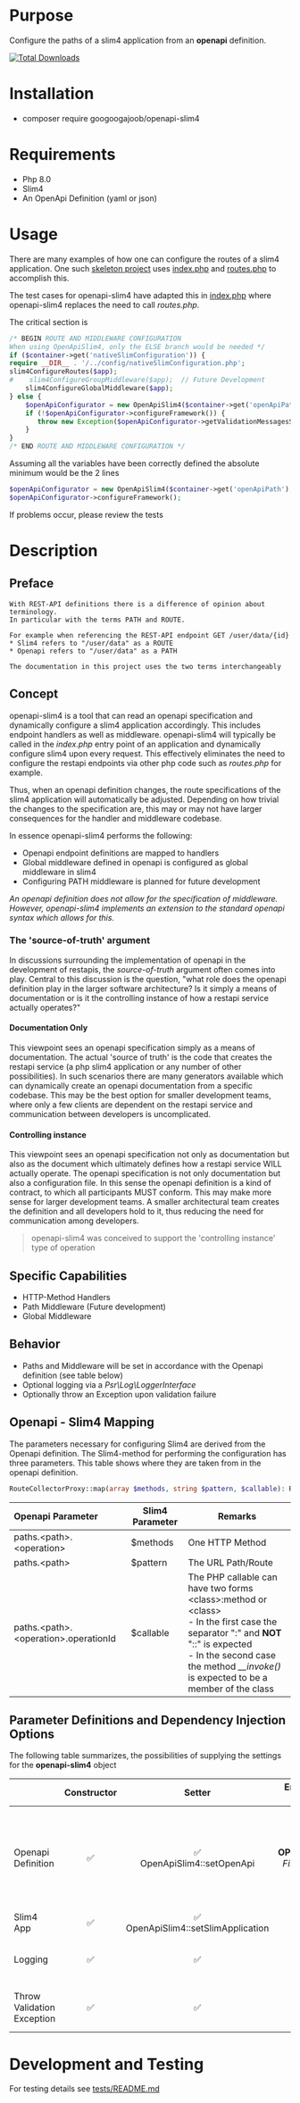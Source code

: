 # Purpose
Configure the paths of a slim4 application from an **openapi** definition.

[![Total Downloads](https://img.shields.io/packagist/dt/monolog/monolog.svg)](https://packagist.org/packages/googoogajoob/openapi-slim4)

# Installation
* composer require googoogajoob/openapi-slim4

# Requirements
* Php 8.0
* Slim4
* An OpenApi Definition (yaml or json)

# Usage
There are many examples of how one can configure the routes of a slim4 application. One such [skeleton project](https://github.com/slimphp/Slim-Skeleton) uses [index.php](https://github.com/slimphp/Slim-Skeleton/blob/master/public/index.php) and [routes.php](https://github.com/slimphp/Slim-Skeleton/blob/master/app/routes.php) to accomplish this.

The test cases for openapi-slim4 have adapted this in [index.php](./tests/docker-test-environment/public/index.php) where openapi-slim4 replaces the need to call _routes.php_.

The critical section is
```php
/* BEGIN ROUTE AND MIDDLEWARE CONFIGURATION
When using OpenApiSlim4, only the ELSE branch would be needed */
if ($container->get('nativeSlimConfiguration')) {
require __DIR__ . '/../config/nativeSlimConfiguration.php';
slim4ConfigureRoutes($app);
#    slim4ConfigureGroupMiddleware($app);  // Future Development
    slim4ConfigureGlobalMiddleware($app);
} else {
    $openApiConfigurator = new OpenApiSlim4($container->get('openApiPath'), $app, $logger, $throwExceptionOnInvalid);
    if (!$openApiConfigurator->configureFramework()) {
       throw new Exception($openApiConfigurator->getValidationMessagesString());
    }
}
/* END ROUTE AND MIDDLEWARE CONFIGURATION */
```
Assuming all the variables have been correctly defined the absolute minimum would be the 2 lines
```php
$openApiConfigurator = new OpenApiSlim4($container->get('openApiPath'), $app, $logger, $throwExceptionOnInvalid);
$openApiConfigurator->configureFramework();
```
If problems occur, please review the tests

# Description
## Preface
```
With REST-API definitions there is a difference of opinion about terminology.
In particular with the terms PATH and ROUTE.

For example when referencing the REST-API endpoint GET /user/data/{id}
* Slim4 refers to "/user/data" as a ROUTE
* Openapi refers to "/user/data" as a PATH

The documentation in this project uses the two terms interchangeably 
```
## Concept
openapi-slim4 is a tool that can read an openapi specification and dynamically configure a slim4 application accordingly. This includes endpoint handlers as well as middleware.
openapi-slim4 will typically be called in the _index.php_ entry point of an application and dynamically configure slim4 upon every request. 
This effectively eliminates the need to configure the restapi endpoints via other php code such as _routes.php_ for example. 

Thus, when an openapi definition changes, the route specifications of the slim4 application will automatically be adjusted.
Depending on how trivial the changes to the specification are, this may or may not have larger consequences for the handler and middleware codebase.

In essence openapi-slim4 performs the following:
* Openapi endpoint definitions are mapped to handlers
* Global middleware defined in openapi is configured as global middleware in slim4
* Configuring PATH middleware is planned for future development 

_An openapi definition does not allow for the specification of middleware. However, openapi-slim4 implements an extension to the standard openapi syntax which allows for this._

### The 'source-of-truth' argument
In discussions surrounding the implementation of openapi in the development of restapis, the _source-of-truth_ argument often comes into play.
Central to this discussion is the question, "what role does the openapi definition play in the larger software architecture? 
Is it simply a means of documentation or is it the controlling instance of how a restapi service actually operates?"   
#### Documentation Only
This viewpoint sees an openapi specification simply as a means of documentation. The actual 'source of truth' is the code that creates the restapi service (a php slim4 application or any number of other possibilities).
In such scenarios there are many generators available which can dynamically create an openapi documentation from a specific codebase.
This may be the best option for smaller development teams, where only a few clients are dependent on the restapi service and communication between developers is uncomplicated.  
#### Controlling instance
This viewpoint sees an openapi specification not only as documentation but also as the document which ultimately defines how a restapi service WILL actually operate. The openapi specification is not only documentation but also a configuration file.
In this sense the openapi definition is a kind of contract, to which all participants MUST conform.
This may make more sense for larger development teams. A smaller architectural team creates the definition and all developers hold to it, thus reducing the need for communication among developers.

>openapi-slim4 was conceived to support the 'controlling instance' type of operation

## Specific Capabilities
* HTTP-Method Handlers
* Path Middleware (Future development)
* Global Middleware

## Behavior
* Paths and Middleware will be set in accordance with the Openapi definition (see table below)
* Optional logging via a _Psr\Log\LoggerInterface_ 
* Optionally throw an Exception upon validation failure 

## Openapi - Slim4 Mapping
The parameters necessary for configuring Slim4 are derived from the Openapi definition. The Slim4-method for performing the configuration has three parameters. This table shows where they are taken from in the openapi definition.
```php
RouteCollectorProxy::map(array $methods, string $pattern, $callable): RouteInterface
```

| Openapi Parameter                         | Slim4 Parameter | Remarks                                                                                                                                                                                                                           |
|:----|------------------|-----------------------------------------------------------------------------------------------------------------------------------------------------------------------------------------------------------------------------------|
| paths.\<path\>.\<operation\>              | $methods         | One HTTP Method                                                                                                                                                                                                                   |
| paths.\<path\>                            | $pattern         | The URL Path/Route                                                                                                                                                                                                                |
| paths.\<path\>.\<operation\>.operationId  | $callable        | The PHP callable can have two forms \<class\>:method or \<class\><br>- In the first case the separator ":" and **NOT** "::" is expected<br>- In the second case the method _\_\_invoke()_ is expected to be a member of the class |

## Parameter Definitions and Dependency Injection Options 
The following table summarizes, the possibilities of supplying the settings for the **openapi-slim4** object

|                            | Constructor |                Setter                 |        Environment Variable         | Required | Default | Remarks                                                                                                             |
|----------------------------|:----------:|:-------------------------------------:|:-----------------------------------:|:----:|----|---------------------------------------------------------------------------------------------------------------------|
| Openapi Definition         | ✅           |     ✅<br>OpenApiSlim4::setOpenApi     | **OPENAPI_PATH**<br>_Filename only_ |✅|None| The Openapi definition can be specified as an object of cebe/php-openapi/src/Reader or a filename (JSON, YAML, YML) |
| Slim4 App                  | ✅           | ✅<br>OpenApiSlim4::setSlimApplication |                  ❌                  |✅|None| Set the Slim4 **app** Object                                                                                        | 
| Logging                    | ✅           |                   ✅                   |                  ❌                  |❌|False - no logging| Environment Variable Flag. Default false (no logging)                                                               |
| Throw Validation Exception | ✅           |                   ✅                   |                  ❌                  |❌|False - exceptions not thrown| Environment Variable Flag. Default false (no exception)                                                             |

# Development and Testing
For testing details see [tests/README.md](./tests/README.md)

